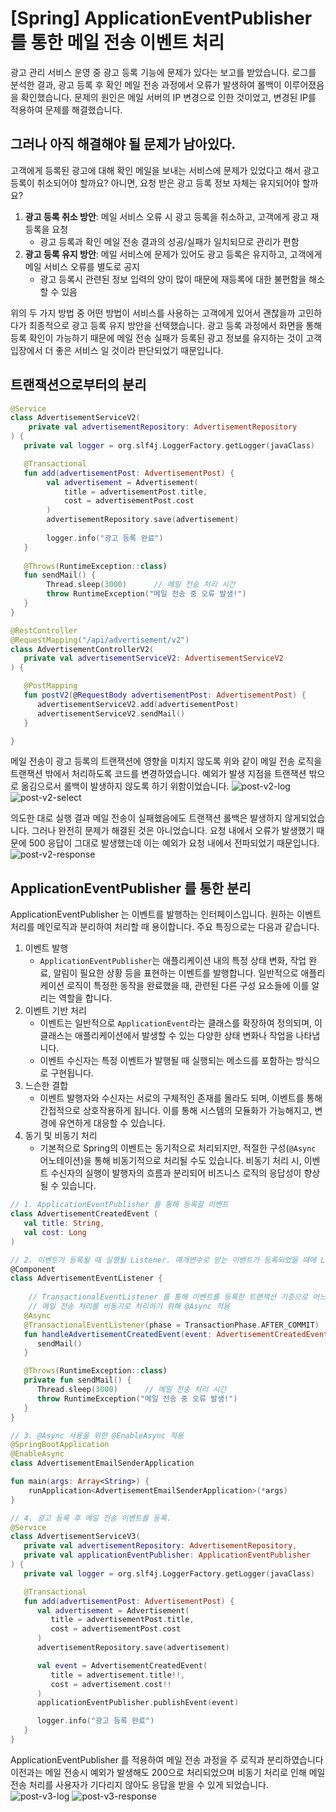 # [Spring] ApplicationEventPublisher 를 통한 메일 전송 이벤트 처리

광고 관리 서비스 운영 중 광고 등록 기능에 문제가 있다는 보고를 받았습니다. 
로그를 분석한 결과, 광고 등록 후 확인 메일 전송 과정에서 오류가 발생하여 롤백이 이루어졌음을 확인했습니다. 
문제의 원인은 메일 서버의 IP 변경으로 인한 것이었고, 변경된 IP를 적용하여 문제를 해결했습니다.

## 그러나 아직 해결해야 될 문제가 남아있다.

고객에게 등록된 광고에 대해 확인 메일을 보내는 서비스에 문제가 있었다고 해서 광고 등록이 취소되어야 할까요?
아니면, 요청 받은 광고 등록 정보 자체는 유지되어야 할까요?

1. **광고 등록 취소 방안**: 메일 서비스 오류 시 광고 등록을 취소하고, 고객에게 광고 재등록을 요청
    - 광고 등록과 확인 메일 전송 결과의 성공/실패가 일치되므로 관리가 편함
2. **광고 등록 유지 방안**: 메일 서비스에 문제가 있어도 광고 등록은 유지하고, 고객에게 메일 서비스 오류를 별도로 공지
    - 광고 등록시 관련된 정보 입력의 양이 많이 때문에 재등록에 대한 불편함을 해소할 수 있음

위의 두 가지 방법 중 어떤 방법이 서비스를 사용하는 고객에게 있어서 괜찮을까 고민하다가 최종적으로 광고 등록 유지 방안을 선택했습니다. 
광고 등록 과정에서 화면을 통해 등록 확인이 가능하기 때문에 메일 전송 실패가 등록된 광고 정보를 유지하는 것이 고객 입장에서 더 좋은 서비스 일 것이라 판단되었기 때문입니다.

## 트랜잭션으로부터의 분리
```kotlin
@Service
class AdvertisementServiceV2(
    private val advertisementRepository: AdvertisementRepository
) {
   private val logger = org.slf4j.LoggerFactory.getLogger(javaClass)

   @Transactional
   fun add(advertisementPost: AdvertisementPost) {
        val advertisement = Advertisement(
            title = advertisementPost.title,
            cost = advertisementPost.cost
        )
        advertisementRepository.save(advertisement)
   
        logger.info("광고 등록 완료")
   }
   
   @Throws(RuntimeException::class)
   fun sendMail() {
        Thread.sleep(3000)      // 메일 전송 처리 시간
        throw RuntimeException("메일 전송 중 오류 발생!")
   }
}

@RestController
@RequestMapping("/api/advertisement/v2")
class AdvertisementControllerV2(
   private val advertisementServiceV2: AdvertisementServiceV2
) {

   @PostMapping
   fun postV2(@RequestBody advertisementPost: AdvertisementPost) {
      advertisementServiceV2.add(advertisementPost)
      advertisementServiceV2.sendMail()
   }

}
```
메일 전송이 광고 등록의 트랜잭션에 영향을 미치지 않도록 위와 같이 메일 전송 로직을 트랜잭션 밖에서 처리하도록 코드를 변경하였습니다.
예외가 발생 지점을 트랜잭션 밖으로 옮김으로서 롤백이 발생하지 않도록 하기 위함이었습니다.
![post-v2-log](/img/post-v2-log.png)
![post-v2-select](/img/post-v2-select.png)

의도한 대로 실행 결과 메일 전송이 실패했음에도 트랜잭션 롤백은 발생하지 않게되었습니다. 그러나 완전히 문제가 해결된 것은 아니었습니다. 
요청 내에서 오류가 발생했기 때문에 500 응답이 그대로 발생했는데 이는 예외가 요청 내에서 전파되었기 때문입니다.
![post-v2-response](/img/post-v2-response.png)

## ApplicationEventPublisher 를 통한 분리
ApplicationEventPublisher 는 이벤트를 발행하는 인터페이스입니다. 원하는 이벤트 처리를 메인로직과 분리하여 처리할 때 용이합니다.
주요 특징으로는 다음과 같습니다.
1. 이벤트 발행
   - `ApplicationEventPublisher`는 애플리케이션 내의 특정 상태 변화, 작업 완료, 알림이 필요한 상황 등을 표현하는 이벤트를 발행합니다. 
      일반적으로 애플리케이션 로직이 특정한 동작을 완료했을 때, 관련된 다른 구성 요소들에 이를 알리는 역할을 합니다.
2. 이벤트 기반 처리
   - 이벤트는 일반적으로 `ApplicationEvent`라는 클래스를 확장하여 정의되며, 이 클래스는 애플리케이션에서 발생할 수 있는 다양한 상태 변화나 작업을 나타냅니다.
   - 이벤트 수신자는 특정 이벤트가 발행될 때 실행되는 메소드를 포함하는 방식으로 구현됩니다.
3. 느슨한 결합
   - 이벤트 발행자와 수신자는 서로의 구체적인 존재를 몰라도 되며, 이벤트를 통해 간접적으로 상호작용하게 됩니다.
      이를 통해 시스템의 모듈화가 가능해지고, 변경에 유연하게 대응할 수 있습니다.
4. 동기 및 비동기 처리
   - 기본적으로 Spring의 이벤트는 동기적으로 처리되지만, 적절한 구성(`@Async` 어노테이션)을 통해 비동기적으로 처리될 수도 있습니다.
      비동기 처리 시, 이벤트 수신자의 실행이 발행자의 흐름과 분리되어 비즈니스 로직의 응답성이 향상될 수 있습니다.

```kotlin
// 1. ApplicationEventPublisher 를 통해 등록할 이벤트
class AdvertisementCreatedEvent (
   val title: String,
   val cost: Long
)

// 2. 이벤트가 등록될 때 실행될 Listener. 매개변수로 받는 이벤트가 등록되었을 때에 Listener 가 실행됨
@Component
class AdvertisementEventListener {
    
    // TransactionalEventListener 를 통해 이벤트를 등록한 트랜잭션 기준으로 어느 타이밍에 실행할지를 결정
    // 메일 전송 처리를 비동기로 처리하기 위해 @Async 적용
   @Async
   @TransactionalEventListener(phase = TransactionPhase.AFTER_COMMIT)
   fun handleAdvertisementCreatedEvent(event: AdvertisementCreatedEvent) {
      sendMail()
   }

   @Throws(RuntimeException::class)
   private fun sendMail() {
      Thread.sleep(3000)      // 메일 전송 처리 시간
      throw RuntimeException("메일 전송 중 오류 발생!")
   }
}

// 3. @Async 사용을 위한 @EnableAsync 적용
@SpringBootApplication
@EnableAsync
class AdvertisementEmailSenderApplication

fun main(args: Array<String>) {
    runApplication<AdvertisementEmailSenderApplication>(*args)
}

// 4. 광고 등록 후 메일 전송 이벤트를 등록.
@Service
class AdvertisementServiceV3(
   private val advertisementRepository: AdvertisementRepository,
   private val applicationEventPublisher: ApplicationEventPublisher
) {
   private val logger = org.slf4j.LoggerFactory.getLogger(javaClass)

   @Transactional
   fun add(advertisementPost: AdvertisementPost) {
      val advertisement = Advertisement(
         title = advertisementPost.title,
         cost = advertisementPost.cost
      )
      advertisementRepository.save(advertisement)

      val event = AdvertisementCreatedEvent(
         title = advertisement.title!!,
         cost = advertisement.cost!!
      )
      applicationEventPublisher.publishEvent(event)

      logger.info("광고 등록 완료")
   }
}
```
ApplicationEventPublisher 를 적용하여 메일 전송 과정을 주 로직과 분리하였습니다
이전과는 메일 전송시 예외가 발생해도 200으로 처리되었으며 비동기 처리로 인해 메일 전송 처리를 사용자가 기다리지 않아도 응답을 받을 수 있게 되었습니다.
![post-v3-log](/img/post-v3-log.png)
![post-v3-response](/img/post-v3-response.png)
